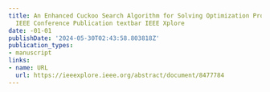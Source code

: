 ```yaml
---
title: An Enhanced Cuckoo Search Algorithm for Solving Optimization Problems textbar
  IEEE Conference Publication textbar IEEE Xplore
date: -01-01
publishDate: '2024-05-30T02:43:58.803818Z'
publication_types:
- manuscript
links:
- name: URL
  url: https://ieeexplore.ieee.org/abstract/document/8477784
---
```

